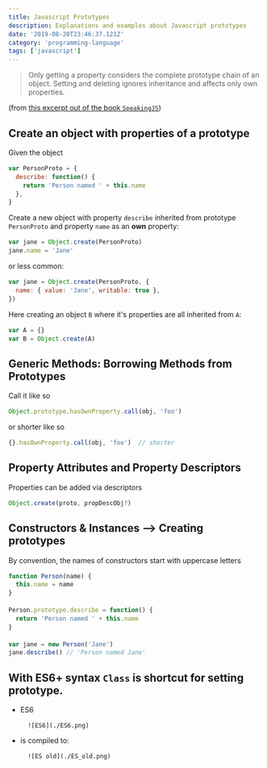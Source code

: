 ```yaml
---
title: Javascript Prototypes
description: Explanations and examples about Javascript prototypes
date: '2019-08-20T23:46:37.121Z'
category: 'programming-language'
tags: ['javascript']
---
```


> Only getting a property considers the complete prototype chain of an object. Setting and deleting ignores inheritance and affects only own properties.

(from [this excerpt out of the book `SpeakingJS`](http://speakingjs.com/es5/ch17.html#prototype_relationship))

## Create an object with properties of a prototype

Given the object

```js
var PersonProto = {
  describe: function() {
    return 'Person named ' + this.name
  },
}
```

Create a new object with property `describe` inherited from prototype `PersonProto` and property `name` as an **own** property:

```js
var jane = Object.create(PersonProto)
jane.name = 'Jane'
```

or less common:

```js
var jane = Object.create(PersonProto, {
  name: { value: 'Jane', writable: true },
})
```

Here creating an object `B` where it's properties are all inherited from `A`:

```js
var A = {}
var B = Object.create(A)
```

## Generic Methods: Borrowing Methods from Prototypes

Call it like so

```js
Object.prototype.hasOwnProperty.call(obj, 'foo')
```

or shorter like so

```js
{}.hasOwnProperty.call(obj, 'foo')  // shorter
```

## Property Attributes and Property Descriptors

Properties can be added via descriptors

```js
Object.create(proto, propDescObj?)
```

## Constructors & Instances --> Creating prototypes

By convention, the names of constructors start with uppercase letters

```js
function Person(name) {
  this.name = name
}

Person.prototype.describe = function() {
  return 'Person named ' + this.name
}

var jane = new Person('Jane')
jane.describe() // 'Person named Jane'
```

## With ES6+ syntax `Class` is shortcut for setting prototype.

- ES6

      	![ES6](./ES6.png)

- is compiled to:

      	![ES old](./ES_old.png)
